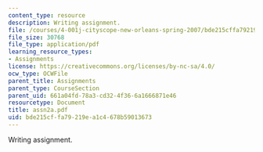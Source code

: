 ```yaml
---
content_type: resource
description: Writing assignment.
file: /courses/4-001j-cityscope-new-orleans-spring-2007/bde215cffa79219ea1c4678b59013673_assn2a.pdf
file_size: 30768
file_type: application/pdf
learning_resource_types:
- Assignments
license: https://creativecommons.org/licenses/by-nc-sa/4.0/
ocw_type: OCWFile
parent_title: Assignments
parent_type: CourseSection
parent_uid: 661a04fd-78a3-cd32-4f36-6a1666871e46
resourcetype: Document
title: assn2a.pdf
uid: bde215cf-fa79-219e-a1c4-678b59013673
---
```

Writing assignment.